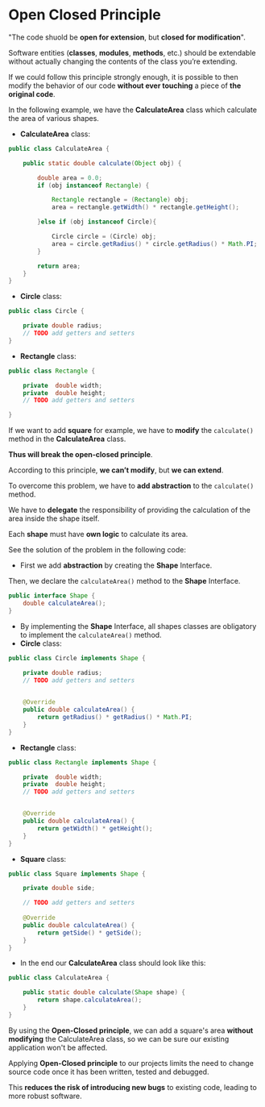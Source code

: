 
# Open Closed Principle

"The code shuold be **open for extension**, but **closed for modification**".

Software entities (**classes**, **modules**, **methods**, etc.) should be extendable without actually changing the contents of the class you’re extending. 

If we could follow this principle strongly enough, it is possible to then modify the behavior of our code **without ever touching** a piece of **the original code**.


In the following example, we have the **CalculateArea** class which calculate the area of various shapes.

- **CalculateArea** class:
```java
public class CalculateArea {

    public static double calculate(Object obj) {

        double area = 0.0;
        if (obj instanceof Rectangle) {

            Rectangle rectangle = (Rectangle) obj;
            area = rectangle.getWidth() * rectangle.getHeight();

        }else if (obj instanceof Circle){

            Circle circle = (Circle) obj;
            area = circle.getRadius() * circle.getRadius() * Math.PI;
        }

        return area;
    }
}

```

- **Circle** class:

```java
public class Circle {

    private double radius;
    // TODO add getters and setters
}
``` 


- **Rectangle** class:

```java
public class Rectangle {

    private  double width;
    private  double height;
    // TODO add getters and setters

}
``` 

If we want to add **square** for example, we have to **modify** the `calculate()` method in the **CalculateArea** class.

**Thus will break the open-closed principle**.

According to this principle, **we can’t modify**, but **we can extend**.

To overcome this problem, we have to **add abstraction** to the `calculate()` method.

We have to **delegate** the responsibility of providing the calculation of the area inside the shape itself.

Each **shape** must have **own logic** to calculate its area.

See the solution of the problem in the following code: 

- First we add **abstraction** by creating the **Shape** Interface.

Then, we declare the `calculateArea()` method to the **Shape** Interface.

```java
public interface Shape {
    double calculateArea();
}
```

- By implementing the **Shape** Interface, all shapes classes are obligatory to implement the `calculateArea()` method.
- **Circle** class:

```java
public class Circle implements Shape {

    private double radius;
    // TODO add getters and setters

    
    @Override
    public double calculateArea() {
        return getRadius() * getRadius() * Math.PI;
    }
}
```

- **Rectangle** class:

```java
public class Rectangle implements Shape {

    private  double width;
    private  double height;
    // TODO add getters and setters


    @Override
    public double calculateArea() {
        return getWidth() * getHeight();
    }
}
``` 

- **Square** class:

```java
public class Square implements Shape {

    private double side;

    // TODO add getters and setters
   
    @Override
    public double calculateArea() {
        return getSide() * getSide();
    }
}

```

- In the end our **CalculateArea** class should look like this:

```java
public class CalculateArea {

    public static double calculate(Shape shape) {
        return shape.calculateArea();
    }
}
```

By using the **Open-Closed principle**, we can add a square's area **without modifying** the CalculateArea class, so we can be sure our existing application won't be affected.

Applying **Open-Closed principle** to our projects limits the need to change source code once it has been written, tested and debugged.

This **reduces the risk of introducing new bugs** to existing code, leading to more robust software.
